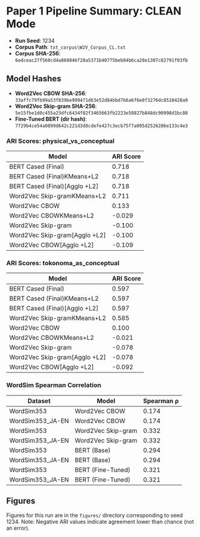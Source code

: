 # Paper 1 Pipeline Summary: CLEAN Mode

- **Run Seed**: 1234
- **Corpus Path**: `txt_corpus\W2V_Corpus_CL.txt`
- **Corpus SHA-256**: `6edceac27f560cd4a869846f28a5371b40775beb84b6ca28e1307c82791f03fb`

## Model Hashes

- **Word2Vec CBOW SHA-256**: `33affc79fb99a53f839be999471d63e52d84bbd7b6a6f6e8f3276dc8510428a9`
- **Word2Vec Skip-gram SHA-256**: `5e15fbe1d0c455a23dfc6434f82f3465663fb2223e58827b848dc90998d1bc80`
- **Fine-Tuned BERT (dir hash)**: `7729b4ce54a0899d642c221d3d8cdefe427c3ecb75f7a095d2526286e133c4e3`

### ARI Scores: physical_vs_conceptual

| Model | ARI Score |
|-------|-----------|
| BERT Cased (Final) | 0.718 |
| BERT Cased (Final)KMeans+L2 | 0.718 |
| BERT Cased (Final)[Agglo +L2] | 0.718 |
| Word2Vec Skip-gramKMeans+L2 | 0.711 |
| Word2Vec CBOW | 0.133 |
| Word2Vec CBOWKMeans+L2 | -0.029 |
| Word2Vec Skip-gram | -0.100 |
| Word2Vec Skip-gram[Agglo +L2] | -0.100 |
| Word2Vec CBOW[Agglo +L2] | -0.109 |

### ARI Scores: tokonoma_as_conceptual

| Model | ARI Score |
|-------|-----------|
| BERT Cased (Final) | 0.597 |
| BERT Cased (Final)KMeans+L2 | 0.597 |
| BERT Cased (Final)[Agglo +L2] | 0.597 |
| Word2Vec Skip-gramKMeans+L2 | 0.585 |
| Word2Vec CBOW | 0.100 |
| Word2Vec CBOWKMeans+L2 | -0.021 |
| Word2Vec Skip-gram | -0.078 |
| Word2Vec Skip-gram[Agglo +L2] | -0.078 |
| Word2Vec CBOW[Agglo +L2] | -0.092 |

### WordSim Spearman Correlation

| Dataset | Model | Spearman ρ |
|---------|-------|------------|
| WordSim353 | Word2Vec CBOW | 0.174 |
| WordSim353_JA-EN | Word2Vec CBOW | 0.174 |
| WordSim353 | Word2Vec Skip-gram | 0.332 |
| WordSim353_JA-EN | Word2Vec Skip-gram | 0.332 |
| WordSim353 | BERT (Base) | 0.294 |
| WordSim353_JA-EN | BERT (Base) | 0.294 |
| WordSim353 | BERT (Fine-Tuned) | 0.321 |
| WordSim353_JA-EN | BERT (Fine-Tuned) | 0.321 |

## Figures

Figures for this run are in the `figures/` directory corresponding to seed 1234.
Note: Negative ARI values indicate agreement lower than chance (not an error).

